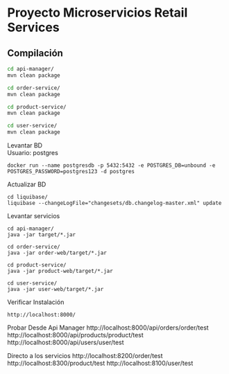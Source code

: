 # Proyecto Microservicios Retail Services

## Compilación
```bash
cd api-manager/
mvn clean package

cd order-service/
mvn clean package

cd product-service/
mvn clean package

cd user-service/
mvn clean package
```

Levantar BD  
Usuario: postgres  
```
docker run --name postgresdb -p 5432:5432 -e POSTGRES_DB=unbound -e POSTGRES_PASSWORD=postgres123 -d postgres
```

Actualizar BD
```
cd liquibase/
liquibase --changeLogFile="changesets/db.changelog-master.xml" update
```

Levantar servicios  
```
cd api-manager/
java -jar target/*.jar

cd order-service/
java -jar order-web/target/*.jar

cd product-service/
java -jar product-web/target/*.jar

cd user-service/
java -jar user-web/target/*.jar
```
Verificar Instalación
```
http://localhost:8000/
```
Probar
Desde Api Manager
http://localhost:8000/api/orders/order/test
http://localhost:8000/api/products/product/test
http://localhost:8000/api/users/user/test

Directo a los servicios
http://localhost:8200/order/test
http://localhost:8300/product/test
http://localhost:8100/user/test

